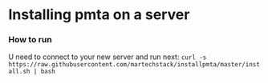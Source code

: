 <h1>Installing pmta on a server</h1>

<h3>How to run</h3>
<p>U need to connect to your new server and run next:
<code>curl -s https://raw.githubusercontent.com/martechstack/installpmta/master/install.sh | bash</code>
</p>

